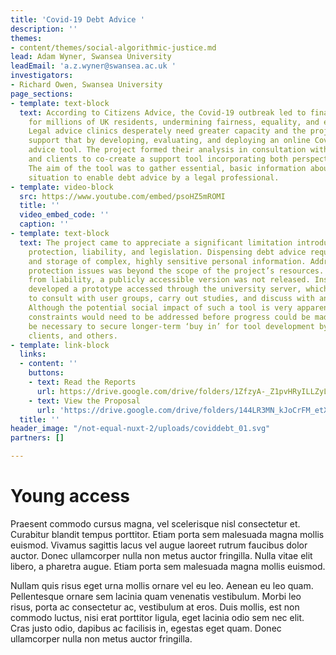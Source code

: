 ```yaml
---
title: 'Covid-19 Debt Advice '
description: ''
themes:
- content/themes/social-algorithmic-justice.md
lead: Adam Wyner, Swansea University
leadEmail: 'a.z.wyner@swansea.ac.uk '
investigators:
- Richard Owen, Swansea University
page_sections:
- template: text-block
  text: According to Citizens Advice, the Covid-19 outbreak led to financial turmoil
    for millions of UK residents, undermining fairness, equality, and economic opportunity.
    Legal advice clinics desperately need greater capacity and the project aimed to
    support that by developing, evaluating, and deploying an online Covid-19 debt
    advice tool. The project formed their analysis in consultation with legal professionals
    and clients to co-create a support tool incorporating both perspectives and experiences.
    The aim of the tool was to gather essential, basic information about the client’s
    situation to enable debt advice by a legal professional.
- template: video-block
  src: https://www.youtube.com/embed/psoHZ5mROMI
  title: ''
  video_embed_code: ''
  caption: ''
- template: text-block
  text: The project came to appreciate a significant limitation introduced by data
    protection, liability, and legislation. Dispensing debt advice requires the collection
    and storage of complex, highly sensitive personal information. Addressing data
    protection issues was beyond the scope of the project’s resources. To shield participants
    from liability, a publicly accessible version was not released. Instead, the project
    developed a prototype accessed through the university server, which could be used
    to consult with user groups, carry out studies, and discuss with an advisory board.
    Although the potential social impact of such a tool is very apparent, the significant
    constraints would need to be addressed before progress could be made. It would
    be necessary to secure longer-term ‘buy in’ for tool development by legal professionals,
    clients, and others.
- template: link-block
  links:
  - content: ''
    buttons:
    - text: Read the Reports
      url: https://drive.google.com/drive/folders/1ZfzyA-_Z1pvHRyILLZyLYqlIl-bMBqa-?usp=sharing
    - text: View the Proposal
      url: 'https://drive.google.com/drive/folders/144LR3MN_kJoCrFM_etXz4GcRC1GDFbhZ?usp=sharing '
  title: ''
header_image: "/not-equal-nuxt-2/uploads/coviddebt_01.svg"
partners: []

---
```

# Young access

Praesent commodo cursus magna, vel scelerisque nisl consectetur et. Curabitur blandit tempus porttitor. Etiam porta sem malesuada magna mollis euismod. Vivamus sagittis lacus vel augue laoreet rutrum faucibus dolor auctor. Donec ullamcorper nulla non metus auctor fringilla. Nulla vitae elit libero, a pharetra augue. Etiam porta sem malesuada magna mollis euismod.

Nullam quis risus eget urna mollis ornare vel eu leo. Aenean eu leo quam. Pellentesque ornare sem lacinia quam venenatis vestibulum. Morbi leo risus, porta ac consectetur ac, vestibulum at eros. Duis mollis, est non commodo luctus, nisi erat porttitor ligula, eget lacinia odio sem nec elit. Cras justo odio, dapibus ac facilisis in, egestas eget quam. Donec ullamcorper nulla non metus auctor fringilla.